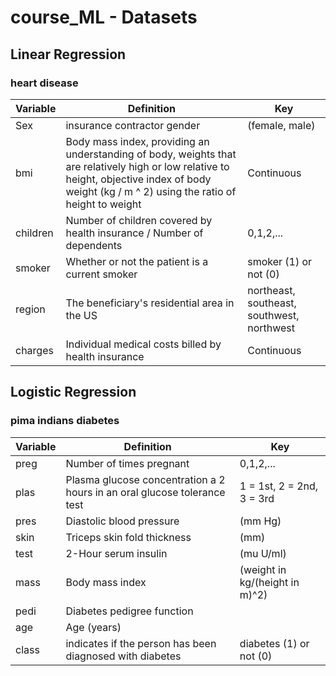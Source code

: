 # course_ML - Datasets

## Linear Regression

### heart disease

|Variable	| Definition |	Key |
|---------|------------|------|
|Sex | insurance contractor gender | (female, male)|
|bmi | Body mass index, providing an understanding of body, weights that are relatively high or low relative to height, objective index of body weight (kg / m ^ 2) using the ratio of height to weight | Continuous | 
|children | Number of children covered by health insurance / Number of dependents| 0,1,2,... |
|smoker | Whether or not the patient is a current smoker | smoker (1) or not (0) |
|region | The beneficiary's residential area in the US | northeast, southeast, southwest, northwest | 
|charges | Individual medical costs billed by health insurance | Continuous |

## Logistic Regression

### pima indians diabetes

|Variable	| Definition |	Key |
|---------|------------|------|
|preg	| Number of times pregnant | 0,1,2,... |
| plas | Plasma glucose concentration a 2 hours in an oral glucose tolerance test | 1 = 1st, 2 = 2nd, 3 = 3rd |
| pres | Diastolic blood pressure | (mm Hg) |	
| skin | Triceps skin fold thickness | (mm) |	
| test | 2-Hour serum insulin | (mu U/ml)	|
| mass | Body mass index | (weight in kg/(height in m)^2) |
|pedi | Diabetes pedigree function | |
|age | Age (years) | |
|class | indicates if the person has been diagnosed with diabetes | diabetes (1) or not (0) |	

